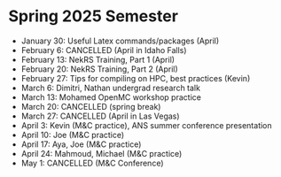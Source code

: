 # Spring 2025 Semester

- January 30: Useful Latex commands/packages (April)
- February 6: CANCELLED (April in Idaho Falls)
- February 13: NekRS Training, Part 1 (April)
- February 20: NekRS Training, Part 2 (April)
- February 27: Tips for compiling on HPC, best practices (Kevin)
- March 6: Dimitri, Nathan undergrad research talk
- March 13: Mohamed OpenMC workshop practice
- March 20: CANCELLED (spring break)
- March 27: CANCELLED (April in Las Vegas)
- April 3: Kevin (M&C practice), ANS summer conference presentation
- April 10: Joe (M&C practice)
- April 17: Aya, Joe (M&C practice)
- April 24: Mahmoud, Michael (M&C practice)
- May 1: CANCELLED (M&C Conference)

